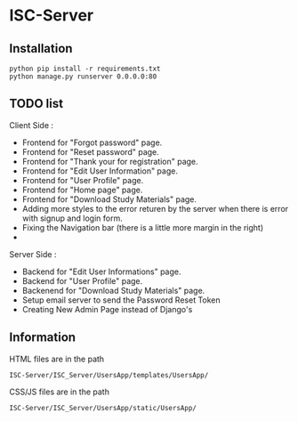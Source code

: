 # ISC-Server

## Installation

```
python pip install -r requirements.txt
python manage.py runserver 0.0.0.0:80
```

## TODO list

Client Side :

- Frontend  for "Forgot password" page.
- Frontend  for "Reset password" page.
- Frontend  for "Thank your for registration" page.
- Frontend  for "Edit User Information" page.
- Frontend  for "User Profile" page.
- Frontend  for "Home page" page.
- Frontend  for "Download Study Materials" page.
- Adding more styles to the error returen by the server when there is error with signup and login form.
- Fixing the Navigation bar (there is a little more margin in the right)
- 

Server Side :

- Backend for "Edit User Informations" page.
- Backend for "User Profile" page.
- Backenend  for "Download Study Materials" page.
- Setup email server to send the Password Reset Token
- Creating New Admin Page instead of Django's


## Information

HTML files are in the path 
```
ISC-Server/ISC_Server/UsersApp/templates/UsersApp/
```

CSS/JS files are in the path 
```
ISC-Server/ISC_Server/UsersApp/static/UsersApp/
```
